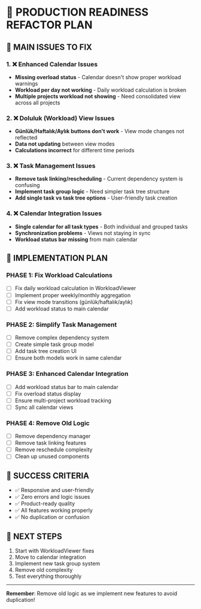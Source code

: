 # 🚨 PRODUCTION READINESS REFACTOR PLAN

## 🎯 MAIN ISSUES TO FIX

### 1. ❌ Enhanced Calendar Issues
- **Missing overload status** - Calendar doesn't show proper workload warnings
- **Workload per day not working** - Daily workload calculation is broken
- **Multiple projects workload not showing** - Need consolidated view across all projects

### 2. ❌ Doluluk (Workload) View Issues  
- **Günlük/Haftalık/Aylık buttons don't work** - View mode changes not reflected
- **Data not updating** between view modes
- **Calculations incorrect** for different time periods

### 3. ❌ Task Management Issues
- **Remove task linking/rescheduling** - Current dependency system is confusing
- **Implement task group logic** - Need simpler task tree structure
- **Add single task vs task tree options** - User-friendly task creation

### 4. ❌ Calendar Integration Issues
- **Single calendar for all task types** - Both individual and grouped tasks
- **Synchronization problems** - Views not staying in sync
- **Workload status bar missing** from main calendar

## 🔧 IMPLEMENTATION PLAN

### PHASE 1: Fix Workload Calculations
- [ ] Fix daily workload calculation in WorkloadViewer
- [ ] Implement proper weekly/monthly aggregation
- [ ] Fix view mode transitions (günlük/haftalık/aylık)
- [ ] Add workload status to main calendar

### PHASE 2: Simplify Task Management
- [ ] Remove complex dependency system
- [ ] Create simple task group model
- [ ] Add task tree creation UI
- [ ] Ensure both models work in same calendar

### PHASE 3: Enhanced Calendar Integration
- [ ] Add workload status bar to main calendar
- [ ] Fix overload status display
- [ ] Ensure multi-project workload tracking
- [ ] Sync all calendar views

### PHASE 4: Remove Old Logic
- [ ] Remove dependency manager
- [ ] Remove task linking features
- [ ] Remove reschedule complexity
- [ ] Clean up unused components

## 🎯 SUCCESS CRITERIA
- ✅ Responsive and user-friendly
- ✅ Zero errors and logic issues
- ✅ Product-ready quality
- ✅ All features working properly
- ✅ No duplication or confusion

## 🚀 NEXT STEPS
1. Start with WorkloadViewer fixes
2. Move to calendar integration
3. Implement new task group system
4. Remove old complexity
5. Test everything thoroughly

---
**Remember**: Remove old logic as we implement new features to avoid duplication!

